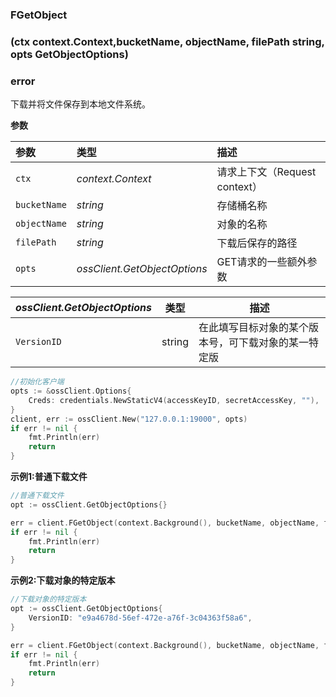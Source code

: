 ### FGetObject

### (ctx context.Context,bucketName, objectName, filePath string, opts GetObjectOptions)

###  error

下载并将文件保存到本地文件系统。

__参数__


| 参数         | 类型                         | 描述                          |
| :----------- | :--------------------------- | :---------------------------- |
| `ctx`        | _context.Context_            | 请求上下文（Request context） |
| `bucketName` | _string_                     | 存储桶名称                    |
| `objectName` | _string_                     | 对象的名称                    |
| `filePath`   | _string_                     | 下载后保存的路径              |
| `opts`       | _ossClient.GetObjectOptions_ | GET请求的一些额外参数         |



| _ossClient.GetObjectOptions_ | 类型   | 描述                                                 |
| ---------------------------- | ------ | ---------------------------------------------------- |
| `VersionID`                  | string | 在此填写目标对象的某个版本号，可下载对象的某一特定版 |



```go
//初始化客户端
opts := &ossClient.Options{
	Creds: credentials.NewStaticV4(accessKeyID, secretAccessKey, ""),
}
client, err := ossClient.New("127.0.0.1:19000", opts)
if err != nil {
	fmt.Println(err)
	return
}
```


__示例1:普通下载文件__


```go
//普通下载文件
opt := ossClient.GetObjectOptions{}

err = client.FGetObject(context.Background(), bucketName, objectName, filePath, opt)
if err != nil {
    fmt.Println(err)
    return
}
```

__示例2:下载对象的特定版本__


```go
//下载对象的特定版本
opt := ossClient.GetObjectOptions{
    VersionID: "e9a4678d-56ef-472e-a76f-3c04363f58a6",
}

err = client.FGetObject(context.Background(), bucketName, objectName, filePath, opt)
if err != nil {
    fmt.Println(err)
    return
}
```

